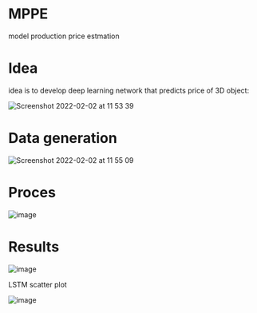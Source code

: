 # MPPE

model production price estmation


# Idea

idea is to develop deep learning network that predicts price of 3D object:

![Screenshot 2022-02-02 at 11 53 39](https://user-images.githubusercontent.com/52485152/152140483-e965c71b-e5de-44e6-b35e-2e0eb8b9d846.png)

# Data generation

![Screenshot 2022-02-02 at 11 55 09](https://user-images.githubusercontent.com/52485152/152140718-136c2604-b014-4cb0-8b0b-5ddbfc493225.png)

# Proces

![image](https://user-images.githubusercontent.com/52485152/152140892-e5cf44c7-31d0-4814-a931-f961dc0b862b.png)

# Results 

![image](https://user-images.githubusercontent.com/52485152/152140949-f14b8a99-518c-4280-a62f-2e8e1fe611b6.png)

LSTM scatter plot

![image](https://user-images.githubusercontent.com/52485152/152141250-baf92689-4529-4cab-a42a-fc158a9fe0a6.png)


